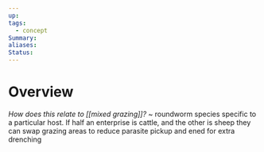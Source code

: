 ```yaml
---
up: 
tags:
  - concept
Summary: 
aliases: 
Status:
---
```

# Overview
*How does this relate to [[mixed grazing]]?*
~
roundworm species specific to a particular host. If half an enterprise is cattle, and the other is sheep they can swap grazing areas to reduce parasite pickup and ened for extra drenching
